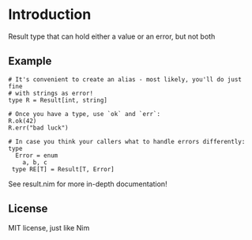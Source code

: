 # Introduction

Result type that can hold either a value or an error, but not both

## Example
```
# It's convenient to create an alias - most likely, you'll do just fine
# with strings as error!
type R = Result[int, string]

# Once you have a type, use `ok` and `err`:
R.ok(42)
R.err("bad luck")

# In case you think your callers what to handle errors differently:
type
  Error = enum
    a, b, c
 type RE[T] = Result[T, Error]
```

See result.nim for more in-depth documentation!

## License

MIT license, just like Nim
